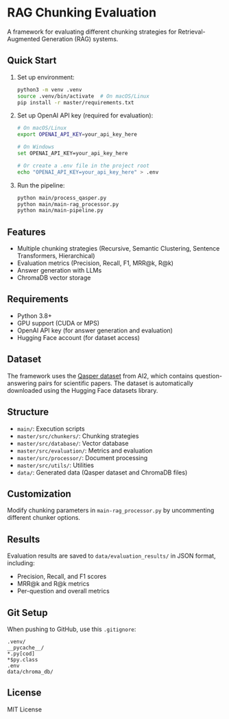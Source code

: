 # RAG Chunking Evaluation

A framework for evaluating different chunking strategies for Retrieval-Augmented Generation (RAG) systems.

## Quick Start

1. Set up environment:
   ```bash
   python3 -m venv .venv
   source .venv/bin/activate  # On macOS/Linux
   pip install -r master/requirements.txt
   ```

2. Set up OpenAI API key (required for evaluation):
   ```bash
   # On macOS/Linux
   export OPENAI_API_KEY=your_api_key_here
   
   # On Windows
   set OPENAI_API_KEY=your_api_key_here
   
   # Or create a .env file in the project root
   echo "OPENAI_API_KEY=your_api_key_here" > .env
   ```

3. Run the pipeline:
   ```bash
   python main/process_qasper.py
   python main/main-rag_processor.py
   python main/main-pipeline.py
   ```

## Features

- Multiple chunking strategies (Recursive, Semantic Clustering, Sentence Transformers, Hierarchical)
- Evaluation metrics (Precision, Recall, F1, MRR@k, R@k)
- Answer generation with LLMs
- ChromaDB vector storage

## Requirements

- Python 3.8+
- GPU support (CUDA or MPS)
- OpenAI API key (for answer generation and evaluation)
- Hugging Face account (for dataset access)

## Dataset

The framework uses the [Qasper dataset](https://allenai.org/data/qasper) from AI2, which contains question-answering pairs for scientific papers. The dataset is automatically downloaded using the Hugging Face datasets library.

## Structure

- `main/`: Execution scripts
- `master/src/chunkers/`: Chunking strategies
- `master/src/database/`: Vector database
- `master/src/evaluation/`: Metrics and evaluation
- `master/src/processor/`: Document processing
- `master/src/utils/`: Utilities
- `data/`: Generated data (Qasper dataset and ChromaDB files)

## Customization

Modify chunking parameters in `main-rag_processor.py` by uncommenting different chunker options.

## Results

Evaluation results are saved to `data/evaluation_results/` in JSON format, including:
- Precision, Recall, and F1 scores
- MRR@k and R@k metrics
- Per-question and overall metrics

## Git Setup

When pushing to GitHub, use this `.gitignore`:
```
.venv/
__pycache__/
*.py[cod]
*$py.class
.env
data/chroma_db/
```

## License

MIT License